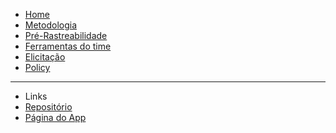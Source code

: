 <!-- docs/_sidebar.md -->

* [Home](/)
* [Metodologia](/pages/Methodology/Methodology)
* [Pré-Rastreabilidade]()
* [Ferramentas do time](/pages/teamTools/teamTools)
* [Elicitação]()
* [Policy](/pages/policy/policy)
---
* Links
* [Repositório](https://github.com/Requisitos-de-Software/2020.1-Mia-Ajuda)
* [Página do App](https://miaajuda.netlify.app/)
